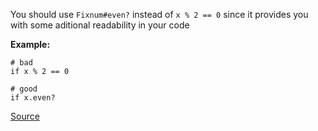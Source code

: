 You should use ```Fixnum#even?``` instead of ```x % 2 == 0``` since it provides you with some
aditional readability in your code

**Example:**

```
# bad
if x % 2 == 0

# good
if x.even?
```

[Source](http://www.rubydoc.info/gems/rubocop/RuboCop/Cop/Style/EvenOdd)